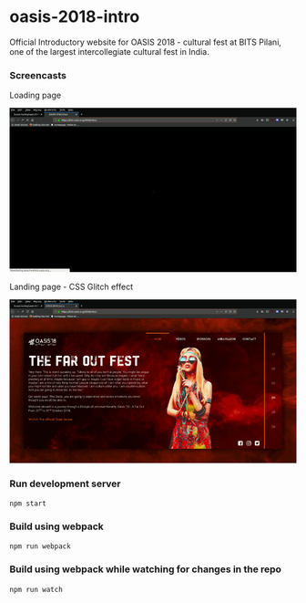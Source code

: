 # oasis-2018-intro

Official Introductory website for OASIS 2018 - cultural fest at BITS Pilani, one of the largest intercollegiate cultural fest in India.

### Screencasts
Loading page

![Loader](/screenshots/loader.gif)

Landing page - CSS Glitch effect

![Glitch effect](/screenshots/glitch.gif)

### Run development server
```
npm start
```

### Build using webpack
```
npm run webpack
```

### Build using webpack while watching for changes in the repo
```
npm run watch
```
